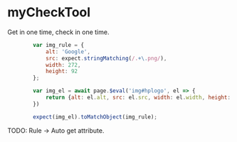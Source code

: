 #   myCheckTool

Get in one time, check in one time.

```javascript
        var img_rule = {
            alt: 'Google',
            src: expect.stringMatching(/.+\.png/),
            width: 272,
            height: 92
        };

        var img_el = await page.$eval('img#hplogo', el => {
            return {alt: el.alt, src: el.src, width: el.width, height: el.height}
        })

        expect(img_el).toMatchObject(img_rule);
```

TODO: Rule -> Auto get attribute.